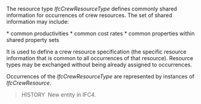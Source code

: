 The resource type _IfcCrewResourceType_ defines commonly shared information for occurrences of crew resources. The set of shared information may include:

\* common productivities
\* common cost rates
\* common properties within shared property sets

It is used to define a crew resource specification (the specific resource information that is common to all occurrences of that resource). Resource types may be exchanged without being already assigned to occurrences.

Occurrences of the _IfcCrewResourceType_ are represented by instances of _IfcCrewResource_.

> HISTORY&nbsp; New entity in IFC4.

